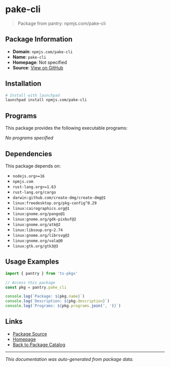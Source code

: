 # pake-cli

> Package from pantry: npmjs.com/pake-cli

## Package Information

- **Domain**: `npmjs.com/pake-cli`
- **Name**: `pake-cli`
- **Homepage**: Not specified
- **Source**: [View on GitHub](https://github.com/pkgxdev/pantry/tree/main/projects/npmjs.com/pake-cli/package.yml)

## Installation

```bash
# Install with launchpad
launchpad install npmjs.com/pake-cli
```

## Programs

This package provides the following executable programs:

*No programs specified*

## Dependencies

This package depends on:

- `nodejs.org>=16`
- `npmjs.com`
- `rust-lang.org>=1.63`
- `rust-lang.org/cargo`
- `darwin:github.com/create-dmg/create-dmg@1`
- `linux:freedesktop.org/pkg-config^0.29`
- `linux:cairographics.org@1`
- `linux:gnome.org/pango@1`
- `linux:gnome.org/gdk-pixbuf@2`
- `linux:gnome.org/atk@2`
- `linux:libsoup.org~2.74`
- `linux:gnome.org/librsvg@2`
- `linux:gnome.org/vala@0`
- `linux:gtk.org/gtk3@3`

## Usage Examples

```typescript
import { pantry } from 'ts-pkgx'

// Access this package
const pkg = pantry.pake_cli

console.log(`Package: ${pkg.name}`)
console.log(`Description: ${pkg.description}`)
console.log(`Programs: ${pkg.programs.join(', ')}`)
```

## Links

- [Package Source](https://github.com/pkgxdev/pantry/tree/main/projects/npmjs.com/pake-cli/package.yml)
- [Homepage](#)
- [Back to Package Catalog](../package-catalog.md)

---

*This documentation was auto-generated from package data.*
